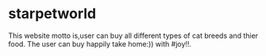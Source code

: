 # starpetworld
This website motto is,user can buy all different types of cat breeds and thier food. The user can buy happily take home:)) with #joy!!.
